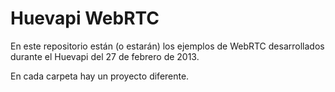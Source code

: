 Huevapi WebRTC
======
En este repositorio están (o estarán) los ejemplos de WebRTC desarrollados durante el Huevapi del 27 de febrero de 2013.

En cada carpeta hay un proyecto diferente.
